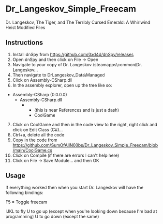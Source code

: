 # Dr_Langeskov_Simple_Freecam

Dr. Langeskov, The Tiger, and The Terribly Cursed Emerald: A Whirlwind Heist Modified Files

## Instructions

1. Install dnSpy from https://github.com/0xd4d/dnSpy/releases
2. Open dnSpy and then click on File -> Open
3. Navigate to your copy of Dr. Langeskov <Steam Install>\steamapps\common\Dr. Langeskov...
4. Then navigate to DrLangeskov_Data\Managed
5. Click on Assembly-CSharp.dll
6. In the assembly explorer, open up the tree like so:
 - Assembly-CSharp (0.0.0.0)
   - Assembly-CSharp.dll
     - - (this is near References and is just a dash)
       - CoolGame
7. Click on CoolGame and then in the code view to the right, right click and click on Edit Class (C#)...
8. Ctrl+a, delete all the code
9. Copy in the code from https://github.com/SumOfAllN00bs/Dr_Langeskov_Simple_Freecam/blob/main/CoolGame.cs
10. Click on Compile (if there are errors I can't help here)
11. Click on File -> Save Module... and then OK

## Usage

If everything worked then when you start Dr. Langeskov will have the following bindings:

F5 = Toggle freecam
  
IJKL to fly
U to go up (except when you're looking down because I'm bad at programming)
U to go down (except the same)
